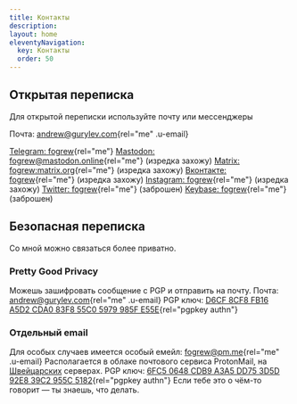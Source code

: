 ```yaml
---
title: Контакты
description:
layout: home
eleventyNavigation:
  key: Контакты
  order: 50
---
```


## Открытая переписка

Для открытой переписки используйте почту или мессенджеры

Почта: [andrew@gurylev.com](mailto:andrew@gurylev.com){rel="me" .u-email}

[Telegram: fogrew](tg://resolve?domain=fogrew){rel="me"}
[Mastodon: fogrew@mastodon.online](https://mastodon.online/@fogrew){rel="me"} (изредка захожу)
[Matrix: fogrew:matrix.org](https://matrix.to/#/@fogrew:matrix.org){rel="me"} (изредка захожу)
[Вконтакте: fogrew](https://vk.com/fogrew){rel="me"} (изредка захожу)
[Instagram: fogrew](http://instagr.am/fogrew){rel="me"} (изредка захожу)
[Twitter: fogrew](https://twitter.com/fogrew){rel="me"} (заброшен)
[Keybase: fogrew](https://keybase.io/fogrew){rel="me"} (заброшен)

## Безопасная переписка

Со мной можно связаться более приватно.

### Pretty Good Privacy

Можешь зашифровать сообщение c PGP и отправить на почту.
Почта: [andrew@gurylev.com](mailto:andrew@gurylev.com){rel="me" .u-email}
PGP ключ: [D6CF 8CF8 FB16 A5D2 CDA0 83F8 55C0 5979 985F E55E](/files/pgp_keys.asc){rel="pgpkey authn"}

### Отдельный email

Для особых случаев имеется особый емейл: [fogrew@pm.me](mailto:fogrew@pm.me){rel="me" .u-email}
Располагается в облаке почтового сервиса ProtonMail, на [Швейцарских](https://habr.com/ru/post/227575/) серверах.
PGP ключ: [6FC5 0648 CDB9 A3A5 DD75 3D5D 92E8 39C2 955C 5182](/files/publickey.fogrew@pm.me.asc){rel="pgpkey authn"}
Если тебе это о чём-то говорит — ты знаешь, что делать.
